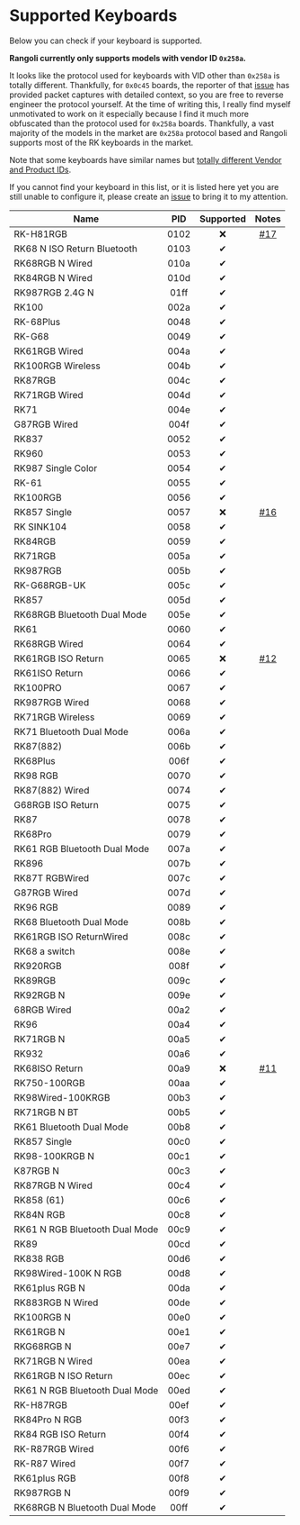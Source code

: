 # Supported Keyboards

Below you can check if your keyboard is supported.

**Rangoli currently only supports models with vendor ID `0x258a`.**

It looks like the protocol used for keyboards with VID other than `0x258a` is totally different. Thankfully, for `0x0c45` boards, the reporter of that [issue](https://github.com/rnayabed/rangoli/issues/13) has provided packet captures with detailed context, so you are free to reverse engineer the protocol yourself. At the time of writing this, I really find myself unmotivated to work on it especially because I find it much more obfuscated than the protocol used for `0x258a` boards. Thankfully, a vast majority of the models in the market are `0x258a` protocol based and Rangoli supports most of the RK keyboards in the market.

Note that some keyboards have similar names but [totally different Vendor and Product IDs](https://github.com/rnayabed/rangoli/issues/14).

If you cannot find your keyboard in this list, or it is listed here yet you are still unable to configure it, please create an [issue](https://github.com/rnayabed/rangoli/issues/new) to bring it to my attention.

| Name                           | PID  | Supported | Notes |
| ------------------------------ | :--: | :-------: | :---: |
| RK-H81RGB                      | 0102 | ❌        | [#17](https://github.com/rnayabed/rangoli/issues/17) |
| RK68 N ISO Return Bluetooth    | 0103 | ✔        |       |
| RK68RGB N Wired                | 010a | ✔        |       |
| RK84RGB N Wired                | 010d | ✔        |       |
| RK987RGB 2.4G N                | 01ff | ✔        |       |
| RK100                          | 002a | ✔        |       |
| RK-68Plus                      | 0048 | ✔        |       |
| RK-G68                         | 0049 | ✔        |       |
| RK61RGB Wired                  | 004a | ✔        |       |
| RK100RGB Wireless              | 004b | ✔        |       |
| RK87RGB                        | 004c | ✔        |       |
| RK71RGB Wired                  | 004d | ✔        |       |
| RK71                           | 004e | ✔        |       |
| G87RGB Wired                   | 004f | ✔        |       |
| RK837                          | 0052 | ✔        |       |
| RK960                          | 0053 | ✔        |       |
| RK987 Single Color             | 0054 | ✔        |       |
| RK-61                          | 0055 | ✔        |       |
| RK100RGB                       | 0056 | ✔        |       |
| RK857 Single                   | 0057 | ❌        | [#16](https://github.com/rnayabed/rangoli/issues/16) |
| RK SINK104                     | 0058 | ✔        |       |
| RK84RGB                        | 0059 | ✔        |       |
| RK71RGB                        | 005a | ✔        |       |
| RK987RGB                       | 005b | ✔        |       |
| RK-G68RGB-UK                   | 005c | ✔        |       |
| RK857                          | 005d | ✔        |       |
| RK68RGB Bluetooth Dual Mode    | 005e | ✔        |       |
| RK61                           | 0060 | ✔        |       |
| RK68RGB Wired                  | 0064 | ✔        |       |
| RK61RGB ISO Return             | 0065 | ❌        | [#12](https://github.com/rnayabed/rangoli/issues/12) |
| RK61ISO Return                 | 0066 | ✔        |       |
| RK100PRO                       | 0067 | ✔        |       |
| RK987RGB Wired                 | 0068 | ✔        |       |
| RK71RGB Wireless               | 0069 | ✔        |       |
| RK71 Bluetooth Dual Mode       | 006a | ✔        |       |
| RK87(882)                      | 006b | ✔        |       |
| RK68Plus                       | 006f | ✔        |       |
| RK98 RGB                       | 0070 | ✔        |       |
| RK87(882) Wired                | 0074 | ✔        |       |
| G68RGB ISO Return              | 0075 | ✔        |       |
| RK87                           | 0078 | ✔        |       |
| RK68Pro                        | 0079 | ✔        |       |
| RK61 RGB Bluetooth Dual Mode   | 007a | ✔        |       |
| RK896                          | 007b | ✔        |       |
| RK87T RGBWired                 | 007c | ✔        |       |
| G87RGB Wired                   | 007d | ✔        |       |
| RK96 RGB                       | 0089 | ✔        |       |
| RK68 Bluetooth Dual Mode       | 008b | ✔        |       |
| RK61RGB ISO ReturnWired        | 008c | ✔        |       |
| RK68 a switch                  | 008e | ✔        |       |
| RK920RGB                       | 008f | ✔        |       |
| RK89RGB                        | 009c | ✔        |       |
| RK92RGB N                      | 009e | ✔        |       |
| 68RGB Wired                    | 00a2 | ✔        |       |
| RK96                           | 00a4 | ✔        |       |
| RK71RGB N                      | 00a5 | ✔        |       |
| RK932                          | 00a6 | ✔        |       |
| RK68ISO Return                 | 00a9 | ❌        | [#11](https://github.com/rnayabed/rangoli/issues/11) |
| RK750-100RGB                   | 00aa | ✔        |       |
| RK98Wired-100KRGB              | 00b3 | ✔        |       |
| RK71RGB N BT                   | 00b5 | ✔        |       |
| RK61 Bluetooth Dual Mode       | 00b8 | ✔        |       |
| RK857 Single                   | 00c0 | ✔        |       |
| RK98-100KRGB N                 | 00c1 | ✔        |       |
| K87RGB N                       | 00c3 | ✔        |       |
| RK87RGB N Wired                | 00c4 | ✔        |       |
| RK858 (61)                     | 00c6 | ✔        |       |
| RK84N RGB                      | 00c8 | ✔        |       |
| RK61 N RGB Bluetooth Dual Mode | 00c9 | ✔        |       |
| RK89                           | 00cd | ✔        |       |
| RK838 RGB                      | 00d6 | ✔        |       |
| RK98Wired-100K N RGB           | 00d8 | ✔        |       |
| RK61plus RGB N                 | 00da | ✔        |       |
| RK883RGB N Wired               | 00de | ✔        |       |
| RK100RGB N                     | 00e0 | ✔        |       |
| RK61RGB N                      | 00e1 | ✔        |       |
| RKG68RGB N                     | 00e7 | ✔        |       |
| RK71RGB N Wired                | 00ea | ✔        |       |
| RK61RGB N ISO Return           | 00ec | ✔        |       |
| RK61 N RGB Bluetooth Dual Mode | 00ed | ✔        |       |
| RK-H87RGB                      | 00ef | ✔        |       |
| RK84Pro N RGB                  | 00f3 | ✔        |       |
| RK84 RGB ISO Return            | 00f4 | ✔        |       |
| RK-R87RGB Wired                | 00f6 | ✔        |       |
| RK-R87 Wired                   | 00f7 | ✔        |       |
| RK61plus RGB                   | 00f8 | ✔        |       |
| RK987RGB N                     | 00f9 | ✔        |       |
| RK68RGB N Bluetooth Dual Mode  | 00ff | ✔        |       |
